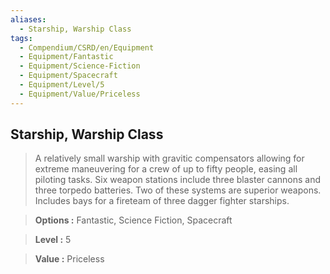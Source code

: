 ```yaml
---
aliases:
  - Starship, Warship Class
tags:
  - Compendium/CSRD/en/Equipment
  - Equipment/Fantastic
  - Equipment/Science-Fiction
  - Equipment/Spacecraft
  - Equipment/Level/5
  - Equipment/Value/Priceless
---
```

    
      
## Starship, Warship Class      
      
>A relatively small warship with gravitic compensators allowing for extreme maneuvering for a crew of up to fifty people, easing all piloting tasks. Six weapon stations include three blaster cannons and three torpedo batteries. Two of these systems are superior weapons. Includes bays for a fireteam of three dagger fighter starships.      
> **Options :** Fantastic, Science Fiction, Spacecraft      
> **Level :** 5      
> **Value :** Priceless